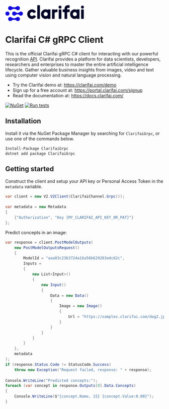 ![Clarifai logo](docs/logo.png)

# Clarifai C# gRPC Client

This is the official Clarifai gRPC C# client for interacting with our powerful recognition
[API](https://docs.clarifai.com).
Clarifai provides a platform for data scientists, developers, researchers and enterprises to master the entire
artificial intelligence lifecycle. Gather valuable business insights from images, video and text using computer vision
and natural language processing.

* Try the Clarifai demo at: https://clarifai.com/demo
* Sign up for a free account at: https://portal.clarifai.com/signup
* Read the documentation at: https://docs.clarifai.com/

[![NuGet](https://img.shields.io/nuget/v/ClarifaiGrpc.svg)](https://www.nuget.org/packages/ClarifaiGrpc)
[![Run tests](https://github.com/Clarifai/clarifai-csharp-grpc/workflows/Run%20tests/badge.svg)](https://github.com/Clarifai/clarifai-csharp-grpc/actions)

## Installation

Install it via the NuGet Package Manager by searching for `ClarifaiGrpc`, or use one of the commands below.

```
Install-Package ClarifaiGrpc
dotnet add package ClarifaiGrpc
```

## Getting started

Construct the client and setup your API key or Personal Access Token in the `metadata` variable.

```csharp
var client = new V2.V2Client(ClarifaiChannel.Grpc());

var metadata = new Metadata
{
    {"Authorization", "Key {MY_CLARIFAI_API_KEY_OR_PAT}"}
};
```

Predict concepts in an image:

```csharp
var response = client.PostModelOutputs(
    new PostModelOutputsRequest()
    {
        ModelId = "aaa03c23b3724a16a56b629203edc62c",
        Inputs =
        {
            new List<Input>()
            {
                new Input()
                {
                    Data = new Data()
                    {
                        Image = new Image()
                        {
                            Url = "https://samples.clarifai.com/dog2.jpeg"
                        }
                    }
                }
            }
        }
    },
    metadata
);
if (response.Status.Code != StatusCode.Success)
    throw new Exception("Request failed, response: " + response);

Console.WriteLine("Predicted concepts:");
foreach (var concept in response.Outputs[0].Data.Concepts)
{
    Console.WriteLine($"{concept.Name, 15} {concept.Value:0.00}");
}
```
